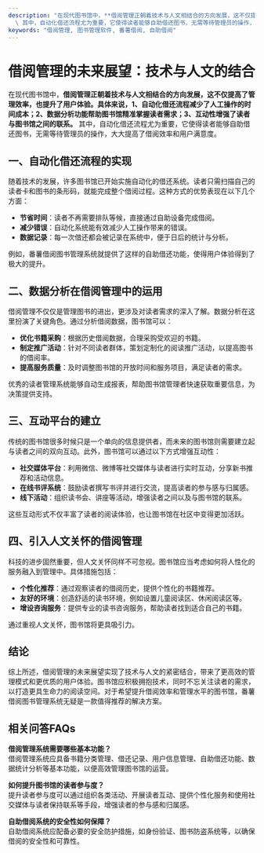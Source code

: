 ```yaml
---
description: "在现代图书馆中，**借阅管理正朝着技术与人文相结合的方向发展，这不仅提高了管理效率，也提升了用户体验。具体来说，1、自动化借还流程减少了人工操作的时间成本；2、数据分析功能帮助图书馆精准掌握读者需求；3、互动性增强了读者与图书馆之间的联系。**\
  \ 其中，自动化借还流程尤为重要，它使得读者能够自助借还图书，无需等待管理员的操作，大大提高了借阅效率和用户满意度。"
keywords: "借阅管理, 图书管理软件, 番薯借阅, 自助借阅"
---
```

# 借阅管理的未来展望：技术与人文的结合

在现代图书馆中，**借阅管理正朝着技术与人文相结合的方向发展，这不仅提高了管理效率，也提升了用户体验。具体来说，1、自动化借还流程减少了人工操作的时间成本；2、数据分析功能帮助图书馆精准掌握读者需求；3、互动性增强了读者与图书馆之间的联系。** 其中，自动化借还流程尤为重要，它使得读者能够自助借还图书，无需等待管理员的操作，大大提高了借阅效率和用户满意度。

## **一、自动化借还流程的实现**

随着技术的发展，许多图书馆已开始实施自动化的借还系统。读者只需扫描自己的读者卡和图书的条形码，就能完成整个借阅过程。这种方式的优势表现在以下几个方面：

- **节省时间**：读者不再需要排队等候，直接通过自助设备完成借阅。
- **减少错误**：自动化系统能有效减少人工操作带来的错误。
- **数据记录**：每一次借还都会被记录在系统中，便于日后的统计与分析。

例如，番薯借阅图书管理系统就提供了这样的自助借还功能，使得用户体验得到了极大的提升。

## **二、数据分析在借阅管理中的运用**

借阅管理不仅仅是管理图书的进出，更涉及对读者需求的深入了解。数据分析在这里扮演了关键角色。通过分析借阅数据，图书馆可以：

- **优化书籍采购**：根据历史借阅数据，合理采购受欢迎的书籍。
- **制定推广活动**：针对不同读者群体，策划定制化的阅读推广活动，以提高图书的借阅率。
- **提高服务质量**：及时调整图书馆的开放时间和服务项目，满足读者的需求。

优秀的读者管理系统能够自动生成报表，帮助图书馆管理者快速获取重要信息，为决策提供支持。

## **三、互动平台的建立**

传统的图书馆很多时候只是一个单向的信息提供者，而未来的图书馆则需要建立起与读者之间的双向互动。此外，图书馆可以通过以下方式增强互动性：

- **社交媒体平台**：利用微信、微博等社交媒体与读者进行实时互动，分享新书推荐和活动信息。
- **在线书评系统**：鼓励读者撰写书评并进行交流，提高读者的参与感与归属感。
- **线下活动**：组织读书会、讲座等活动，增强读者之间以及与图书馆的联系。

这些互动形式不仅丰富了读者的阅读体验，也让图书馆在社区中变得更加活跃。

## **四、引入人文关怀的借阅管理**

科技的进步固然重要，但人文关怀同样不可忽视。图书馆应当考虑如何将人性化的服务融入到管理中。具体措施包括：

- **个性化推荐**：通过观察读者的借阅历史，提供个性化的书籍推荐。
- **友好的环境**：创造舒适的读书环境，例如设置儿童阅读区、休闲阅读区等。
- **增设咨询服务**：提供专业的读书咨询服务，帮助读者找到适合自己的书籍。

通过重视人文关怀，图书馆将更具吸引力。

## **结论**

综上所述，借阅管理的未来展望实现了技术与人文的紧密结合，带来了更高效的管理模式和更优质的用户体验。图书馆应积极拥抱技术，同时不忘关注读者的需求，以打造更具生命力的阅读空间。对于希望提升借阅效率和管理水平的图书馆，番薯借阅图书管理系统无疑是一款值得推荐的解决方案。

## 相关问答FAQs

**借阅管理系统需要哪些基本功能？**  
借阅管理系统应具备书籍分类管理、借还记录、用户信息管理、自助借还功能、数据统计分析等基本功能，以便高效管理图书馆的运营。

**如何提升图书馆的读者参与度？**  
提升读者参与度可以通过组织各类活动、开展读者互动、提供个性化服务和使用社交媒体与读者保持联系等手段，增强读者的参与感和归属感。

**自助借阅系统的安全性如何保障？**  
自助借阅系统应配备必要的安全防护措施，如身份验证、图书防盗系统等，以确保借阅的安全性和可靠性。
